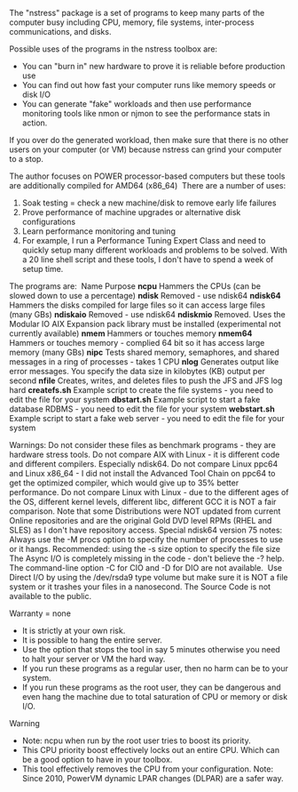 The "nstress" package is a set of programs to keep many parts of the computer busy including CPU, memory, file systems, inter-process communications, and disks.

Possible uses of the programs in the nstress toolbox are:
 - You can "burn in" new hardware to prove it is reliable before production use
 - You can find out how fast your computer runs like memory speeds or disk I/O
 - You can generate "fake" workloads and then use performance monitoring tools like nmon or njmon to see the performance stats in action.

If you over do the generated workload, then make sure that there is no other users on your computer (or VM) because nstress can grind your computer to a stop.

The author focuses on POWER processor-based computers but these tools are additionally compiled for AMD64 (x86_64)
​
There are a number of uses:

1. Soak testing = check a new machine/disk to remove early life failures
2. Prove performance of machine upgrades or alternative disk configurations
3. Learn performance monitoring and tuning
4. For example, I run a Performance Tuning Expert Class and need to quickly setup many different workloads and problems to be solved. 
With a 20 line shell script and these tools, I don't have to spend a week of setup time.

The programs are: 
Name	Purpose
**ncpu**	Hammers the CPUs (can be slowed down to use a percentage)
**ndisk**	Removed - use ndisk64
**ndisk64**	Hammers the disks compiled for large files so it can access large files (many GBs)
**ndiskaio**	Removed - use ndisk64
**ndiskmio**	Removed. Uses the Modular IO AIX Expansion pack library must be installed (experimental not currently available)
**nmem**	Hammers or touches memory
**nmem64**	Hammers or touches memory - complied 64 bit so it has access large memory (many GBs)
**nipc**	Tests shared memory, semaphores, and shared messages in a ring of processes - takes 1 CPU
**nlog**	Generates output like error messages. You specify the data size in kilobytes (KB) output per second
**nfile**	Creates, writes, and deletes files to push the JFS and JFS log hard
**createfs.sh**	Example script to create the file systems - you need to edit the file for your system
**dbstart.sh**	Example script to start a fake database RDBMS - you need to edit the file for your system
**webstart.sh**	Example script to start a fake web server - you need to edit the file for your system

Warnings:
Do not consider these files as benchmark programs - they are hardware stress tools.
Do not compare AIX with Linux - it is different code and different compilers. Especially ndisk64.
Do not compare Linux ppc64 and Linux x86_64 - I did not install the Advanced Tool Chain on ppc64 to get the optimized compiler, which would give up to 35% better performance.
Do not compare Linux with Linux - due to the different ages of the OS, different kernel levels, different libc, different GCC it is NOT a fair comparison. Note that some Distributions were NOT updated from current Online repositories and are the original Gold DVD level RPMs (RHEL and SLES) as I don't have repository access.
Special ndisk64 version 75 notes:
Always use the -M procs option to specify the number of processes to use or it hangs.
Recommended: using the -s size option to specify the file size
The Async I/O is completely missing in the code - don't believe the -? help.
The command-line option -C for CIO and -D for DIO are not available. 
Use Direct I/O by using the /dev/rsda9 type volume but make sure it is NOT a file system or it trashes your files in a nanosecond.
The Source Code is not available to the public.

Warranty = none
 - It is strictly at your own risk.
 - It is possible to hang the entire server.
 - Use the option that stops the tool in say 5 minutes otherwise you need to halt your server or VM the hard way.
 - If you run these programs as a regular user, then no harm can be to your system.
 - If you run these programs as the root user, they can be dangerous and even hang the machine due to total saturation of CPU or memory or disk I/O.

Warning
 - Note: ncpu when run by the root user tries to boost its priority.
 - This CPU priority boost effectively locks out an entire CPU. Which can be a good option to have in your toolbox.  
 - This tool effectively removes the CPU from your configuration. Note: Since 2010, PowerVM dynamic LPAR changes (DLPAR) are a safer way.
